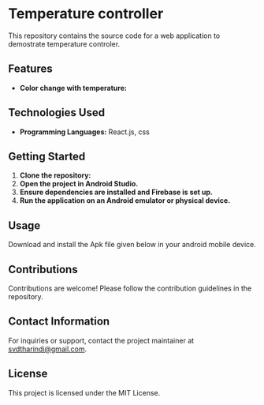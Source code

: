 # Temperature controller

This repository contains the source code for a web application to demostrate temperature controler. 



## Features

- **Color change with temperature:** 

## Technologies Used

- **Programming Languages:** React.js, css



## Getting Started

1. **Clone the repository:**
2. **Open the project in Android Studio.**
3. **Ensure dependencies are installed and Firebase is set up.**
4. **Run the application on an Android emulator or physical device.**

## Usage
Download and install the Apk file given below in your android mobile device.

## Contributions
Contributions are welcome! Please follow the contribution guidelines in the repository.

## Contact Information
For inquiries or support, contact the project maintainer at svdtharindi@gmail.com.

## License
This project is licensed under the MIT License.
